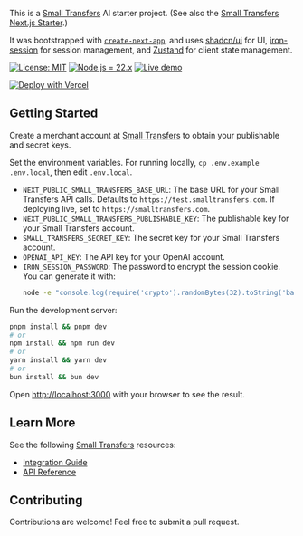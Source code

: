 This is a [Small Transfers](https://smalltransfers.com) AI starter project. (See also the [Small Transfers Next.js Starter](https://github.com/smalltransfers/nextjs-starter).)

It was bootstrapped with [`create-next-app`](https://nextjs.org/docs/app/api-reference/cli/create-next-app), and uses [shadcn/ui](https://ui.shadcn.com/) for UI, [iron-session](https://github.com/vvo/iron-session) for session management, and [Zustand](https://github.com/pmndrs/zustand) for client state management.

[![License: MIT](https://img.shields.io/badge/License-MIT-blue.svg)](LICENSE)
[![Node.js = 22.x](https://img.shields.io/badge/Node.js-22.x-339933.svg?logo=node.js&logoColor=white)](https://nodejs.org/)
[![Live demo](https://img.shields.io/badge/demo-live-00C851.svg)](https://ai-starter.smalltransfers.com/)

[![Deploy with Vercel](https://vercel.com/button)](https://vercel.com/new/clone?repository-url=https%3A%2F%2Fgithub.com%2Fsmalltransfers%2Fai-starter&env=NEXT_PUBLIC_SMALL_TRANSFERS_PUBLISHABLE_KEY,SMALL_TRANSFERS_SECRET_KEY,IRON_SESSION_PASSWORD&envDescription=Click%20%22Learn%20More%22%20for%20how%20to%20specify%20the%20above%20environment%20variables.&envLink=https%3A%2F%2Fgithub.com%2Fsmalltransfers%2Fai-starter%2Fblob%2Fmain%2FREADME.md&project-name=my-small-transfers-project&repository-name=my-small-transfers-project)

## Getting Started

Create a merchant account at [Small Transfers](https://smalltransfers.com) to obtain your publishable and secret keys.

Set the environment variables. For running locally, `cp .env.example .env.local`, then edit `.env.local`.

- `NEXT_PUBLIC_SMALL_TRANSFERS_BASE_URL`: The base URL for your Small Transfers API calls. Defaults to `https://test.smalltransfers.com`. If deploying live, set to `https://smalltransfers.com`.
- `NEXT_PUBLIC_SMALL_TRANSFERS_PUBLISHABLE_KEY`: The publishable key for your Small Transfers account.
- `SMALL_TRANSFERS_SECRET_KEY`: The secret key for your Small Transfers account.
- `OPENAI_API_KEY`: The API key for your OpenAI account.
- `IRON_SESSION_PASSWORD`: The password to encrypt the session cookie. You can generate it with:
    ```bash
    node -e "console.log(require('crypto').randomBytes(32).toString('base64'))"
    ```

Run the development server:

```bash
pnpm install && pnpm dev
# or
npm install && npm run dev
# or
yarn install && yarn dev
# or
bun install && bun dev
```

Open [http://localhost:3000](http://localhost:3000) with your browser to see the result.

## Learn More

See the following [Small Transfers](https://smalltransfers.com) resources:

- [Integration Guide](https://smalltransfers.com/merchant/docs/integration-guide)
- [API Reference](https://smalltransfers.com/merchant/docs/api)

## Contributing

Contributions are welcome! Feel free to submit a pull request.
